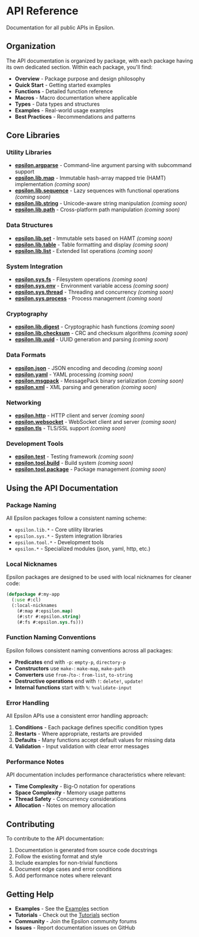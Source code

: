 # API Reference

Documentation for all public APIs in Epsilon.

## Organization

The API documentation is organized by package, with each package having its own dedicated section. Within each package, you'll find:

- **Overview** - Package purpose and design philosophy
- **Quick Start** - Getting started examples
- **Functions** - Detailed function reference
- **Macros** - Macro documentation where applicable
- **Types** - Data types and structures
- **Examples** - Real-world usage examples
- **Best Practices** - Recommendations and patterns

## Core Libraries

### Utility Libraries

- **[epsilon.argparse](epsilon.argparse/)** - Command-line argument parsing with subcommand support
- **[epsilon.lib.map](epsilon.lib.map/)** - Immutable hash-array mapped trie (HAMT) implementation *(coming soon)*
- **[epsilon.lib.sequence](epsilon.lib.sequence/)** - Lazy sequences with functional operations *(coming soon)*
- **[epsilon.lib.string](epsilon.lib.string/)** - Unicode-aware string manipulation *(coming soon)*
- **[epsilon.lib.path](epsilon.lib.path/)** - Cross-platform path manipulation *(coming soon)*

### Data Structures

- **[epsilon.lib.set](epsilon.lib.set/)** - Immutable sets based on HAMT *(coming soon)*
- **[epsilon.lib.table](epsilon.lib.table/)** - Table formatting and display *(coming soon)*
- **[epsilon.lib.list](epsilon.lib.list/)** - Extended list operations *(coming soon)*

### System Integration

- **[epsilon.sys.fs](epsilon.sys.fs/)** - Filesystem operations *(coming soon)*
- **[epsilon.sys.env](epsilon.sys.env/)** - Environment variable access *(coming soon)*
- **[epsilon.sys.thread](epsilon.sys.thread/)** - Threading and concurrency *(coming soon)*
- **[epsilon.sys.process](epsilon.sys.process/)** - Process management *(coming soon)*

### Cryptography

- **[epsilon.lib.digest](epsilon.lib.digest/)** - Cryptographic hash functions *(coming soon)*
- **[epsilon.lib.checksum](epsilon.lib.checksum/)** - CRC and checksum algorithms *(coming soon)*
- **[epsilon.lib.uuid](epsilon.lib.uuid/)** - UUID generation and parsing *(coming soon)*

### Data Formats

- **[epsilon.json](epsilon.json/)** - JSON encoding and decoding *(coming soon)*
- **[epsilon.yaml](epsilon.yaml/)** - YAML processing *(coming soon)*
- **[epsilon.msgpack](epsilon.msgpack/)** - MessagePack binary serialization *(coming soon)*
- **[epsilon.xml](epsilon.xml/)** - XML parsing and generation *(coming soon)*

### Networking

- **[epsilon.http](epsilon.http/)** - HTTP client and server *(coming soon)*
- **[epsilon.websocket](epsilon.websocket/)** - WebSocket client and server *(coming soon)*
- **[epsilon.tls](epsilon.tls/)** - TLS/SSL support *(coming soon)*

### Development Tools

- **[epsilon.test](epsilon.test/)** - Testing framework *(coming soon)*
- **[epsilon.tool.build](epsilon.tool.build/)** - Build system *(coming soon)*
- **[epsilon.tool.package](epsilon.tool.package/)** - Package management *(coming soon)*

## Using the API Documentation

### Package Naming

All Epsilon packages follow a consistent naming scheme:

- `epsilon.lib.*` - Core utility libraries
- `epsilon.sys.*` - System integration libraries
- `epsilon.tool.*` - Development tools
- `epsilon.*` - Specialized modules (json, yaml, http, etc.)

### Local Nicknames

Epsilon packages are designed to be used with local nicknames for cleaner code:

```lisp
(defpackage #:my-app
  (:use #:cl)
  (:local-nicknames
    (#:map #:epsilon.map)
    (#:str #:epsilon.string)
    (#:fs #:epsilon.sys.fs)))
```

### Function Naming Conventions

Epsilon follows consistent naming conventions across all packages:

- **Predicates** end with `-p`: `empty-p`, `directory-p`
- **Constructors** use `make-`: `make-map`, `make-path`
- **Converters** use `from-`/`to-`: `from-list`, `to-string`
- **Destructive operations** end with `!`: `delete!`, `update!`
- **Internal functions** start with `%`: `%validate-input`

### Error Handling

All Epsilon APIs use a consistent error handling approach:

1. **Conditions** - Each package defines specific condition types
2. **Restarts** - Where appropriate, restarts are provided
3. **Defaults** - Many functions accept default values for missing data
4. **Validation** - Input validation with clear error messages

### Performance Notes

API documentation includes performance characteristics where relevant:

- **Time Complexity** - Big-O notation for operations
- **Space Complexity** - Memory usage patterns
- **Thread Safety** - Concurrency considerations
- **Allocation** - Notes on memory allocation

## Contributing

To contribute to the API documentation:

1. Documentation is generated from source code docstrings
2. Follow the existing format and style
3. Include examples for non-trivial functions
4. Document edge cases and error conditions
5. Add performance notes where relevant

## Getting Help

- **Examples** - See the [Examples](../development/examples/) section
- **Tutorials** - Check out the [Tutorials](../tutorials/) section
- **Community** - Join the Epsilon community forums
- **Issues** - Report documentation issues on GitHub